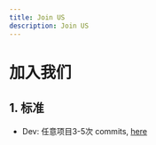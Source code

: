 ```yaml
---
title: Join US
description: Join US
---
```


# 加入我们

## 1. 标准

- Dev: 任意项目3-5次 commits, [here](https://github.com/airdb)
